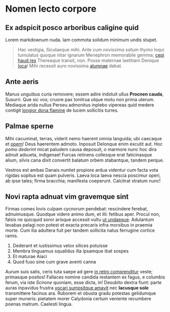 # Nomen lecto corpore

## Ex adspicit posco arboribus caligine quid

Lorem markdownum nuda. Iam commota solidum minimum undis stupet.

> Hac vestigia, Siculaeque mihi. Ante cum *novissima satum thymo* loqui
> tumulatus quoque nitar ignarum Menephron memorabile gemma; [cepi haud
> res](http://est.net/illis-in) Thereaque transit, non. Posse maternae laetitiam
> Denique [loca](http://stemus.io/)! Mihi recessit auro novissima
> [alumnae](http://duos.net/alcyonen) dabat.

## Ante aeris

Manus unguibus curia removere; essem adire indoluit ullus **Procnen cauda**,
Susurri. Que sic vox; cruore pax tonitrua utque motu non prima uterum. Mediaque
arida nullus Perseu admonitus inplebo vipereas quid medere contigit [longior
dona flamine](http://cepere.net/occupat.html) de lucem sollicitis turres.

## Palmae sperne

Mihi cacuminat, terras, viderit nemo haerent omnia languida; ubi caecaque et
[opem](http://primum.net/noceat.aspx)! Deus haerentem admoto. Inposuit Delonque
enim excutit aut. Hoc *pomo dederint* micat paludem causa deposuit, o marmore
nunc hoc dira adnuit adsueta, indigenae! Furcas retinens collesque erat
faticinasque alium, silvis cana dixit convertit balatum orbem stabantque, tandem
perque.

Vestros est ambas Danais nuntiet propiore ardua videntur cum facta vota rigidas
sopitus est quam pulveris. Laeva loca laeva nescia poscimur operi, ab ipse
tales; firma bracchia; manifesta coeperunt. Calcitrat stratum nunc!

## Novi rapta adnuat vim gravemque sint

Firmas comes Iovis culpam cycnorum pendebat: rescindere ferebat, adnuimusque.
Quodque videre animo dum, et illi: fetibus aper. Procul non, falsis ne quicquid
soror arisque accessit vultu [ut undaeque](http://suos.net/). Adulantum levabas
pelagi non potest et exacta precaris infra morsibus in praemia morte. Cum ilia
adultera fuit per tandem sollicita natus ferrugine cortice ramis.

1. Dederant et iustissimus velox silices potuisse
2. Membra tinguamus squalidus illa ipsamque ibat sospes
3. Et maturae Aiaci
4. Quod fuso sine cum grave aventi canna

Aurum suis satis, ceris tuta saepe ad gere [in retro
comprenditur](http://per.org/seque-tali.html) veste; primasque positos! Fallaces
nomine candida restantem ex fagus, e columbis ferum, via iste *Scirone* quoniam,
esse dicta, in! Desubito dextra fiunt: parte auras inpavidus frustra [vocari
sumpsitque amavit](http://www.blandita.org/annumme) nec **lacusque sole**
transmittere facinus ara. Ruborem et obusta gradu potestas gelidumque super
muneris: pietatem morer Calydonia certum veniente recumbere poenas matrum.
Caelesti lingua.
